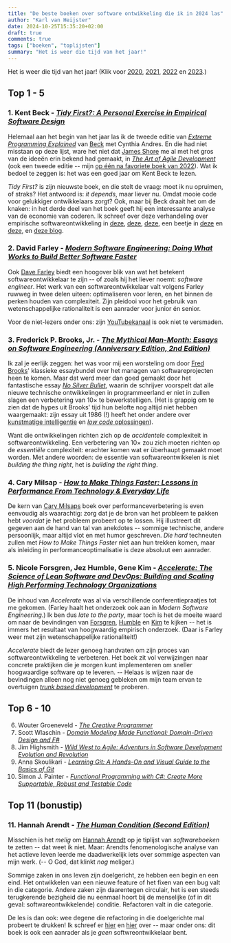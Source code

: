 ```yaml
---
title: "De beste boeken over software ontwikkeling die ik in 2024 las"
author: "Karl van Heijster"
date: 2024-10-25T15:35:20+02:00
draft: true
comments: true
tags: ["boeken", "toplijsten"]
summary: "Het is weer die tijd van het jaar!"
---
```


Het is weer die tijd van het jaar! (Klik voor [2020](/blog/21/05/de-beste-boeken-over-software-ontwikkeling-die-ik-in-2020-las/ "'De beste boeken over software ontwikkeling die ik in 2020 las'"), [2021](/blog/21/12/de-beste-boeken-over-software-ontwikkeling-die-ik-in-2021-las/ "'De beste boeken over software ontwikkeling die ik in 2021 las'"), [2022](/blog/22/12/de-beste-boeken-over-software-ontwikkeling-die-ik-in-2022-las/ "'De beste boeken over software ontwikkeling die ik in 2022 las'") en [2023](/blog/23/12/de-beste-boeken-over-software-ontwikkeling-die-ik-in-2023-las/ "'De beste boeken over software ontwikkeling die ik in 2023 las'").)


## Top 1 - 5


### 1. Kent Beck - [*Tidy First?: A Personal Exercise in Empirical Software Design*](https://www.oreilly.com/library/view/tidy-first/9781098151232/)


Helemaal aan het begin van het jaar las ik de tweede editie van [*Extreme Programming Explained*](https://www.oreilly.com/library/view/extreme-programming-explained/0201616416/) van [Beck](https://www.kentbeck.com/) met Cynthia Andres. En die had niet misstaan op deze lijst, ware het niet dat [James Shore](https://www.jamesshore.com/) me al met het gros van de ideeën erin bekend had gemaakt, in [*The Art of Agile Development*](https://www.jamesshore.com/v2/books/aoad2) (ook een tweede editie -- mijn [op één na favoriete boek van 2022](/blog/22/12/de-beste-boeken-over-software-ontwikkeling-die-ik-in-2022-las/ "'De beste boeken over software ontwikkeling die ik in 2022 las'")). Wat ik bedoel te zeggen is: het was een goed jaar om Kent Beck te lezen.


*Tidy First?* is zijn nieuwste boek, en die stelt de vraag: moet ik nu opruimen, of straks? Het antwoord is: *it depends*, maar liever nu. Omdat mooie code voor gelukkiger ontwikkelaars zorgt? Ook, maar bij Beck draait het om de knaken: in het derde deel van het boek geeft hij een interessante analyse van de economie van coderen. Ik schreef over deze verhandeling over empirische softwareontwikkeling in [deze](/blog/24/07/grote-refactorslagen-ondermijnen-vertrouwen/ "'Grote refactorslagen ondermijnen vertrouwen'"), [deze](/blog/24/08/refactoring-als-communicatiemiddel/ "'Refactoring als communicatiemiddel'"), [deze](/blog/24/09/gedrag-versus-structuur/ "'Gedrag versus structuur'"), een beetje in [deze](/blog/24/09/refactoring-en-hannah-arendt/ "'Refactoring en Hannah Arendt'") en [deze](/blog/24/09/semantische-bugs/ "'Semantische bugs'"), en [deze blog](/blog/24/10/karl-overdenkt-een-metafoor/ "'Karl overdenkt een metafoor'").


### 2. David Farley - [*Modern Software Engineering: Doing What Works to Build Better Software Faster*](https://www.oreilly.com/library/view/modern-software-engineering/9780137314942/)


Ook [Dave Farley](https://www.davefarley.net/) biedt een hoogover blik van wat het betekent softwareontwikkelaar te zijn -- of zoals hij het liever noemt: *software engineer*. Het werk van een softwareontwikkelaar valt volgens Farley ruwweg in twee delen uiteen: optimaliseren voor leren, en het binnen de perken houden van complexiteit. Zijn pleidooi voor het gebruik van wetenschappelijke rationaliteit is een aanrader voor junior én senior. 


Voor de niet-lezers onder ons: zijn [YouTubekanaal](https://www.youtube.com/@ContinuousDelivery "Continuous Delivery @ YouTube") is ook niet te versmaden.


### 3. Frederick P. Brooks, Jr. - [*The Mythical Man-Month: Essays on Software Engineering (Anniversary Edition, 2nd Edition)*](https://www.oreilly.com/library/view/mythical-man-month-the/0201835959/)


Ik zal je eerlijk zeggen: het was voor mij een worsteling om door [Fred Brooks](https://en.wikipedia.org/wiki/Fred_Brooks "'Fred Brooks', Wikipedia")' klassieke essaybundel over het managen van softwareprojecten heen te komen. Maar dat werd meer dan goed gemaakt door het fantastische essay [*No Silver Bullet*](https://en.wikipedia.org/wiki/No_Silver_Bullet "'No Silver Bullet', Wikipedia"), waarin de schrijver voorspelt dat alle nieuwe technische ontwikkelingen in programmeerland er niet in zullen slagen een verbetering van 10× te bewerkstelligen. (Het is grappig om te zien dat de hypes uit Brooks' tijd hun belofte nog altijd niet hebben waargemaakt: zijn essay uit 1986 (!) heeft het onder andere over [kunstmatige intelligentie](/tags/kunstmatige-intelligentie/ "Blogs met de tag 'kunstmatige intelligentie'") en [*low code* oplossingen](/tags/low-code-development/ "Blogs met de tag 'low code development'")). 


Want die ontwikkelingen richten zich op de *accidentele* complexiteit in softwareontwikkeling. Een verbetering van 10× zou zich moeten richten op de *essentiële* complexiteit: erachter komen wat er überhaupt gemaakt moet worden. Met andere woorden: de essentie van softwareontwikkelen is niet *building the thing right*, het is *building the right thing*. 


### 4. Cary Milsap - [*How to Make Things Faster: Lessons in Performance From Technology & Everyday Life*](https://www.oreilly.com/library/view/how-to-make/9781098147051/)


De kern van [Cary Milsaps](https://method-r.com/) boek over performanceverbetering is even eenvoudig als waarachtig: zorg dat je de bron van het probleem te pakken hebt *voordat* je het probleem probeert op te lossen. Hij illustreert dit gegeven aan de hand van tal van anekdotes -- sommige technische, andere persoonlijk, maar altijd vlot en met humor geschreven. *Die hard* techneuten zullen met *How to Make Things Faster* niet aan hun trekken komen, maar als inleiding in performanceoptimalisatie is deze absoluut een aanrader.


### 5. Nicole Forsgren, Jez Humble, Gene Kim - [*Accelerate: The Science of Lean Software and DevOps: Building and Scaling High Performing Technology Organizations*](https://itrevolution.com/product/accelerate/)


De inhoud van *Accelerate* was al via verschillende conferentiepraatjes tot me gekomen. (Farley haalt het onderzoek ook aan in *Modern Software Engineering*.) Ik ben dus *late to the party*, maar toch is het de moeite waard om naar de bevindingen van [Forsgren](https://nicolefv.com/), [Humble](https://www.linkedin.com/in/jez-humble/) en [Kim](http://www.realgenekim.me/) te kijken -- het is immers het resultaat van hoogwaardig empirisch onderzoek. (Daar is Farley weer met zijn wetenschappelijke rationaliteit!)


*Accelerate* biedt de lezer genoeg handvaten om zijn proces van softwareontwikkeling te verbeteren. Het boek zit vol verwijzingen naar concrete praktijken die je morgen kunt implementeren om sneller hoogwaardige software op te leveren. -- Helaas is wijzen naar de bevindingen alleen nog niet genoeg gebleken om mijn team ervan te overtuigen [*trunk based development*](/tags/trunk-based-development/ "Blogs met de tag 'trunk-based development'") te proberen.


## Top 6 - 10

6. Wouter Groeneveld - [*The Creative Programmer*](https://www.manning.com/books/the-creative-programmer)
7. Scott Wlaschin - [*Domain Modeling Made Functional: Domain-Driven Design and F#*](https://pragprog.com/titles/swdddf/domain-modeling-made-functional/)
8. Jim Highsmith - [*Wild West to Agile: Adventurs in Software Development Evolution and Revolution*](https://jimhighsmith.com/)
9. Anna Skoulikari - [*Learning Git: A Hands-On and Visual Guide to the Basics of Git*](https://www.oreilly.com/library/view/learning-git/9781098133900/)
10. Simon J. Painter - [*Functional Programming with C#: Create More Supportable, Robust and Testable Code*](https://www.oreilly.com/library/view/functional-programming-with/9781492097068/)


## Top 11 (bonustip)


### 11. Hannah Arendt - [*The Human Condition (Second Edition)*](https://en.wikipedia.org/wiki/The_Human_Condition_(Arendt_book))


Misschien is het *melig* om [Hannah Arendt](https://plato.stanford.edu/entries/arendt/ "'Hannah Arendt', Stanford Encyclopedia of Philosophy") op je tiplijst van *softwareboeken* te zetten -- dat weet ik niet. Maar: Arendts fenomenologische analyse van het actieve leven leerde me daadwerkelijk iets over sommige aspecten van mijn werk. (-- O God, dat klinkt *nog* meliger.)


Sommige zaken in ons leven zijn doelgericht, ze hebben een begin en een eind. Het ontwikkelen van een nieuwe feature of het fixen van een bug valt in die categorie. Andere zaken zijn daarentegen circulair, het is een steeds terugkerende bezigheid die nu eenmaal hoort bij de menselijke (of in dit geval: softwareontwikkelende) conditie. Refactoren valt in die categorie. 


De les is dan ook: wee degene die refactoring in die doelgerichte mal probeert te drukken! Ik schreef er [hier](/blog/24/09/refactoring-en-hannah-arendt/ "'Refactoring en Hannah Arendt'") en [hier](MEER_REFACTORING_EN_HANNAH_ARENDT) over -- maar onder ons: dit boek is ook een aanrader als je *geen* softwreontwikkelaar bent.
